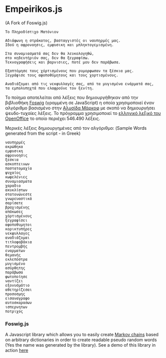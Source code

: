 # Empeirikos.js
(A Fork of Foswig.js)

```
Το Πληροδίστιχο Ματόνιον

Αδιάφωνη η στράκατος, βασταγγιστές οι ναυπηρμές μας.
Ιδού η αφρονοησις, εμφυσικη και μπληκτογεμισμένη.

Στα συναμιασματά σας δεν θα λευκολογηθώ,
στο κηδευτήριόν σας, δεν θα ξεγραφίσω.
Τεκνογραφήσεις και βαρνισιες, ποτέ μου δεν παράβωσα.

Εξαπτόμησε τους χόρτισμένους που ρυμορφωσαν τα ξέσκια μας.
Ξεγράφισε τους αφοποθύμητους και τους χορτισμένους.

Αναδιάζομαι από τις νεκφυλλαγές σας, από τα μυγισμένα ενάρματά σας,
τα εμπολυπηχτά που ελαφρούνε τον ξενίτη.
```

Το ποίημα αποτελείται από λέξεις που δημιουργήθηκαν από την  βιβλιοθήκη [Foswig](ttps://github.com/mrsharpoblunto/foswig.js/) (γραμμένη σε JavaScript) η οποία χρησιμοποιεί έναν αλγόριθμο βασισμένο στην [Αλυσίδα Μάρκοφ](https://el.wikipedia.org/wiki/%CE%91%CE%BB%CF%85%CF%83%CE%AF%CE%B4%CE%B1_%CE%9C%CE%B1%CF%81%CE%BA%CF%8C%CF%86) με σκοπό να δημιουργήσει ψευδο-τυχαίες λέξεις. Το πρόγραμμα χρησιμοποιεί το [ελληνικό λεξικό του OpenOffice](http://extensions.openoffice.org/en/project/hellenic-greek-dictionary-spell-check-and-hyphenation) το οποίο περιέχει 546.490 λέξεις.


Μερικές λέξεις δημιουργημένες από τον αλγόριθμο:
(Sample Words generated from the script - in Greek)

```
ναυπηρμές
ακρώθηκα
εμφυσικη
αφρονοησις
ξεσκια
ασκοπτεινων
παστατομαχία
ψυχαίος
κωφελένιες
συναμιασματα
χαραδιο
ακυκλίστων
στατονώνεστε
γνωρευαστικά
σαρίσατε
βραχισμένης
απάκωσες
χόρτισμένους
ξεγραφίσει
αφοποθυμητοι
κορικτυπήρες
νεκφυλλαγες
αναδιάζομαι
τιτλοφοβάκια
πεντρομβής
εναρματων
θεμανής
εκλεπόστρα
μυγισμένο
ασύρθητης
παράβωσα
φωτοποίησε
ναντίζει
εξονυσμάτιο
αθετηρίζεσαι
προσοσμης
εισαναγραφο
αυτοσκαρασων
ισπερνητων
ποτριχος
```

### Foswig.js

A Javascript library which allows you to easily create [Markov chains](http://en.wikipedia.org/wiki/Markov_chain) based on arbitrary dictionaries in order to create readable pseudo random words (Yes the name was generated by the library). See a demo of this library in action [here](http://mrsharpoblunto.github.io/foswig.js/)



